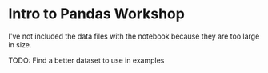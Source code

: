# Intro to Pandas Workshop

I've not included the data files with the notebook because they are too large in size.

TODO: Find a better dataset to use in examples
